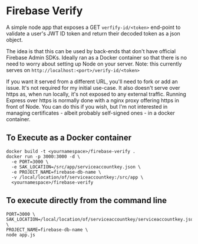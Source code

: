 # Firebase Verify
A simple node app that exposes a GET `verfify-id/<token>` end-point to validate a user's JWT ID token and return their
decoded token as a json object.

The idea is that this can be used by back-ends that don't have official Firebase Admin SDKs.  Ideally ran as a Docker container so that there is no need to worry about setting up Node on your server.
Note: this currently serves on `http://localhost:<port>/verify-id/<token>`

If you want it served from a different URL, you'll need to fork or add an issue.  It's not required for my initial use-case.
It also doesn't serve over https as, when run locally, it's not exposed to any external traffic.  Running Express over https is normally done with a nginx proxy offering https in front of Node.  You can do this if you wish, but I'm not interested in managing certificates - albeit probably self-signed ones - in a docker container.

## To Execute as a Docker container
```
docker build -t <yournamespace>/firebase-verify .
docker run -p 3000:3000 -d \
  -e PORT=3000 \ 
  -e SAK_LOCATION=/src/app/serviceaccountkey.json \
  -e PROJECT_NAME=firebase-db-name \
  -v /local/location/of/serviceaccountkey:/src/app \
  <yournamespace>/firebase-verify
```

## To execute directly from the command line
```
PORT=3000 \
SAK_LOCATION=/local/location/of/serviceaccountkey/serviceaccountkey.json \
PROJECT_NAME=firebase-db-name \
node app.js
```
